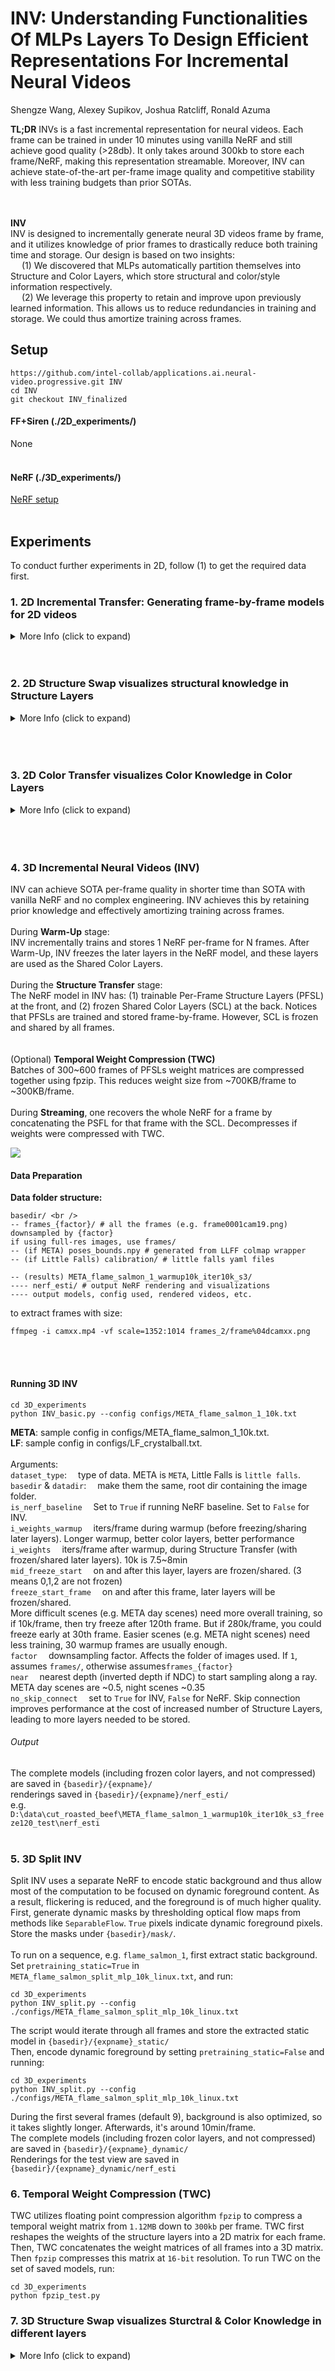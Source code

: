 # INV: Understanding Functionalities Of MLPs Layers To Design Efficient Representations For Incremental Neural Videos
Shengze Wang, Alexey Supikov, Joshua Ratcliff, Ronald Azuma


**TL;DR** INVs is a fast incremental representation for neural videos. Each frame can be trained in under 10 minutes 
using vanilla NeRF and still achieve good quality (>28db). It only takes around 300kb to store each frame/NeRF, making 
this representation streamable. Moreover, INV can achieve state-of-the-art per-frame image quality and competitive 
stability with less training budgets than prior SOTAs.<br />
<br />
<br />

**INV**<br />
INV is designed to incrementally generate neural 3D videos frame by frame, and it utilizes knowledge of prior frames to
drastically reduce both training time and storage. Our design is based on two insights:<br />
&emsp; (1) We discovered that MLPs automatically partition themselves into Structure and Color Layers, which store
structural and color/style information respectively. <br />
&emsp; (2) We leverage this property to retain and improve upon previously learned information. This allows us to reduce 
redundancies in training and storage. We could thus amortize training across frames.


## Setup
```
https://github.com/intel-collab/applications.ai.neural-video.progressive.git INV
cd INV
git checkout INV_finalized
```

#### FF+Siren (./2D_experiments/)
None<br />
<br />

#### NeRF (./3D_experiments/)
[NeRF setup](./nerf-pytorch/README.md)<br />
<br />

## Experiments
To conduct further experiments in 2D, follow (1) to get the required data first.
### 1. 2D Incremental Transfer: Generating frame-by-frame models for 2D videos 
[//]: # (Makes training faster and better PSNR)
[//]: # (<img src="images/2D_IT.png" scale="0.5"/><br />)
[//]: # (<br />)
<details>
  <summary> More Info (click to expand) </summary>
Incremental Transfer encodes a video by training one MLP per frame. It uses the MLP from a previous frame as the 
initialization for the later frame. By analyzing the changes in each layer, we found that changes in earlier layers 
induce structural changes, and changes in later layers induce color/style changes.

First, run Incremental Transfer training by calling:
```commandline
python 2D_experiments\neural_video.py
```
runs according to settings in `2D_experiments\const.py`. Most important args are:<br />
`is_vid`:&emsp; indicates whether this is a video file or a sequence of images.<br />
`vid_path`:&emsp; either a folder that contains `frames/` folder or a video file. Result stored in the parent folder of the 
video for `frames/` folder<br />
`per_frame_train_iters`:&emsp; number of itertions for each frame<br />
`start_frame`:&emsp; the starting frame<br />
`img_downsample`:&emsp; the downsampling factor. To accelerate training, use a larger (e.g. 4 or 8) factor, but make sure frame 
size is divisible by this numer. <br />
`no_siren_only_mlp`:&emsp; To use basic MLP instead of MLP. Default `True`. <br />
`use_nerf_pe`:&emsp; use NeRF positional encoding (i.e. sin & cos for xyz separately). Default `True`. If `False`, will use 
Fourier Features where xyz encoded together via sin & cos and random frequencies. Similarly, haven't tested for a while.  

<br />

#### Results
`vid_path/imgs_incremental`:&emsp; renderings from INV<br />
`vid_path/models_incremental`:&emsp; models for each frame. Note that the entire models are stored, although only the 
structure layers (1st layer by default) are different.<br />

</details>
<br />
<br />

### 2. 2D Structure Swap visualizes structural knowledge in Structure Layers
<details>
  <summary> More Info (click to expand) </summary>

***Structure Swap:*** structure layers could be directly plugged into a pretrained color layer
from a different frame without any training.<br />
<br />
<br />

***Current Observations:***
1. Positional Encodings are needed to activate structure and color 
layers.
   1. SIREN layers are not required, but accelerates training.
   2. NeRF P.E. and Fourier Features activate Structure Layers.<br /> 
   Note: They have different artifacts (e.g. NeRF P.E. 
is horizontal/vertical stripes, but FF show blobs). This is likely because FFs encode xyz's together

<img src="images/Structure_Swap.png" scale="0.5"/><br />
<br />

To run Structure Swap experiments:
```commandline
python 2D_experiments\swap_1st_layer.py
```
Uses the per-frame models stored in `vid_path/models_incremental` to swap.<br />
Also uses the same configs (i.e. `2D_experiments\const.py`) as before, except that it uses: <br />
`do_color_scheme_transfer`:&emsp; Variable in the `swap_1st_layer.py` script. Should be `False`. Used later in `2D Color Transfer` Section.<br />
`base_frame`:&emsp; Variable in the `swap_1st_layer.py` script. The base model/frame. <br />
The script keeps later layers of the `base_frame` fixed, and swaps the Structure Layer (1st layer) from later frames 
into this base frame.<br />
`vid_path/imgs_swap_1st_raw`:&emsp; Resulting rendering of these swaps. Notice that the further in time from the base 
frame, the worse the result would be. Such degradation is more prominent in 2D than in 3D.<br /> 
`vid_path/imgs_swap_1st_refined`:&emsp; After swapping, the new structure layer are also optimized and stored in this 
folder. The resulting renderings after optimization usually have high quality.


</details>
<br />
<br />
<br />

### 3. 2D Color Transfer visualizes Color Knowledge in Color Layers
<details>
  <summary> More Info (click to expand) </summary>

***Color Transfer:*** Mixing color and structure knowledge from different images
<img src="images/Color_Xfer.png" scale="0.5"/><br />
```commandline
python 2D_experiments\color_scheme_transfer.py
```
<br />

Arguments:<br />
`base_folder`:&emsp; folder containing the two images.<br />
`structure_fn`:&emsp; which image to use as structure information. <br />
`color_fn`:&emsp; which image to use as color information. <br />
###### Output  
`{base_folder}/imgs_color_transfer_{iter}.png`: results after finetuning Structure Layers for `iter` iterations on the 
image `structure_fn`.
</details>
<br />
<br />
<br />


### 4. 3D Incremental Neural Videos (INV)
INV can achieve SOTA per-frame quality in shorter time than SOTA with vanilla NeRF and no complex engineering. 
INV achieves this by retaining prior knowledge and effectively amortizing training across frames. <br /> 
<br />
During **Warm-Up** stage: <br />
INV incrementally trains and stores 1 NeRF per-frame for N frames. After Warm-Up, INV freezes the later layers in the 
NeRF model, and these layers are used as the Shared Color Layers.  <br />
<br />
During the **Structure Transfer** stage:<br />
The NeRF model in INV has: (1) trainable Per-Frame Structure Layers (PFSL) at the front, and (2) frozen Shared Color 
Layers (SCL) at the back. Notices that PFSLs are trained and stored frame-by-frame. However, SCL is frozen and shared by all frames.<br />   
<br />
(Optional) **Temporal Weight Compression (TWC)**<br />
Batches of 300~600 frames of PFSLs weight matrices are compressed together using fpzip. This reduces weight size from 
~700KB/frame to ~300KB/frame.   
<br />
During **Streaming**, one recovers the whole NeRF for a frame by concatenating the PSFL for that frame with the SCL. 
Decompresses if weights were compressed with TWC. 


<img src="images/3D_INV.png" scale="0.5"/>


#### Data Preparation
**Data folder structure:**<br />
```
basedir/ <br />
-- frames_{factor}/ # all the frames (e.g. frame0001cam19.png) downsampled by {factor}
if using full-res images, use frames/
-- (if META) poses_bounds.npy # generated from LLFF colmap wrapper
-- (if Little Falls) calibration/ # little falls yaml files

-- (results) META_flame_salmon_1_warmup10k_iter10k_s3/
---- nerf_esti/ # output NeRF rendering and visualizations
---- output models, config used, rendered videos, etc.
```
to extract frames with size:
```
ffmpeg -i camxx.mp4 -vf scale=1352:1014 frames_2/frame%04dcamxx.png
```
<br />
<br />

#### Running 3D INV

```commandline
cd 3D_experiments
python INV_basic.py --config configs/META_flame_salmon_1_10k.txt
```
**META**: sample config in configs/META_flame_salmon_1_10k.txt. <br />
**LF**: sample config in configs/LF_crystalball.txt. <br />
<br />
Arguments:<br />
`dataset_type`:&emsp; type of data. META is `META`, Little Falls is `little falls`. <br />
`basedir` & `datadir`:&emsp; make them the same, root dir containing the image folder. <br />
`is_nerf_baseline`&emsp; Set to `True` if running NeRF baseline. Set to `False` for INV.<br />
`i_weights_warmup`&emsp; iters/frame during warmup (before freezing/sharing later layers). Longer warmup, better color layers, 
better performance <br />
`i_weights`&emsp; iters/frame after warmup, during Structure Transfer (with frozen/shared later layers). 10k is 7.5~8min<br />
`mid_freeze_start`&emsp; on and after this layer, layers are frozen/shared. (3 means 0,1,2 are not frozen)<br />
`freeze_start_frame`&emsp; on and after this frame, later layers will be frozen/shared. <br />
More difficult scenes (e.g. META day scenes) need more overall training, so if 10k/frame, then try freeze after 120th frame. 
But if 280k/frame, you could freeze early at 30th frame. Easier scenes (e.g. META night scenes) need less training, 
30 warmup frames are usually enough. <br />
`factor`&emsp; downsampling factor. Affects the folder of images used. If `1`, assumes `frames/`, otherwise assumes`frames_{factor}` <br />
`near`&emsp; nearest depth (inverted depth if NDC) to start sampling along a ray. META day scenes are ~0.5, 
night scenes ~0.35 <br />
`no_skip_connect`&emsp; set to `True` for INV, `False` for NeRF. Skip connection improves performance at the cost of 
increased number of Structure Layers, leading to more layers needed to be stored. <br />

###### Output  
The complete models (including frozen color layers, and not compressed) are saved in `{basedir}/{expname}/` <br />
renderings saved in `{basedir}/{expname}/nerf_esti/` <br />
e.g. `D:\data\cut_roasted_beef\META_flame_salmon_1_warmup10k_iter10k_s3_freeze120_test\nerf_esti` <br />
<br />

### 5. 3D Split INV
Split INV uses a separate NeRF to encode static background and thus allow most of the computation to be focused on 
dynamic foreground content. As a result, flickering is reduced, and the foreground is of much higher quality.<br /> 
First, generate dynamic masks by thresholding optical flow maps from methods like 
`SeparableFlow`. `True` pixels indicate dynamic foreground pixels. Store the masks under `{basedir}/mask/`.<br />
<br />
To run on a sequence, e.g. `flame_salmon_1`, first extract static background. Set `pretraining_static=True` 
in `META_flame_salmon_split_mlp_10k_linux.txt`, and run:
```commandline
cd 3D_experiments
python INV_split.py --config ./configs/META_flame_salmon_split_mlp_10k_linux.txt
```
The script would iterate through all frames and store the extracted static model in `{basedir}/{expname}_static/`<br />
Then, encode dynamic foreground by setting `pretraining_static=False` and running: 
```commandline
cd 3D_experiments
python INV_split.py --config ./configs/META_flame_salmon_split_mlp_10k_linux.txt
```
During the first several frames (default 9), background is also optimized, so it takes slightly longer. Afterwards, it's around 
10min/frame. <br />
The complete models (including frozen color layers, and not compressed) are saved in `{basedir}/{expname}_dynamic/`<br />
Renderings for the test view are saved in `{basedir}/{expname}_dynamic/nerf_esti`<br />

### 6. Temporal Weight Compression (TWC)
TWC utilizes floating point compression algorithm `fpzip` to compress a temporal weight matrix from `1.12MB` down to 
`300kb` per frame. TWC first reshapes the weights of the structure layers into a 2D matrix for each frame. Then, TWC 
concatenates the weight matrices of all frames into a 3D matrix. Then `fpzip` compresses this matrix at `16-bit` 
resolution. To run TWC on the set of saved models, run:   
```commandline
cd 3D_experiments
python fpzip_test.py
```

### 7. 3D Structure Swap visualizes Sturctral & Color Knowledge in different layers 
<details>
  <summary> More Info (click to expand) </summary> 
Similar to 2D Structure Swap, the script shows results of replacing `base_frame`'s Structure Layers with those of other 
frames. This "swap" causes structural/content changes in the resulting renderings. This process assumes pretrained 
models for both the `base_frame` and the later frames.

***NOTE:*** Best when the model has converged to a good performance. Otherwise, there could be too many artifacts to 
see meaningful visualization. E.g. frame 30.<br />
```commandline
cd 3D_experiments
python nerf_motion_layer.py --config configs/LF_crystalball.txt
```
<br />

Arguments:<br />
`base_frame`:&emsp; The frame whose Structure Layers will be swapped out for Structure Layers from later frames.<br />
`first_frame_to_process`:&emsp; First frame whose Structure Layers will be swapped into `base_frame`.<br />
`DO_SWAP_LAYERS`:&emsp; Leave `True` for the experiment to perform the swap. <br />
`swap_n_layer` first `n` layers to swap. Notice that NeRF has two heads. Color head is indexed 8-10 here. Density head 
is 11 and handled by `DO_SWAP_ALPHA`.<br /> 
`DO_SWAP_ALPHA` if `True`, swaps the alpha/sigma/density head.<br />

###### Output  
renderings saved in `{basedir}/{expname}/swap`
<br />

E.g.: `cam00_frame0004_e0005_raw_swap_0-0_26.269928.png` means camera 00, swapping 0th to 0th layers of frame 5 
(i.e. 1st layer only) into frame 4, resulting rendering gets 26.269928 dB PSNR on frame 5.`raw_swap` means no refinement after swap. 

</details>

<br /> 
<br /> 
<br />


